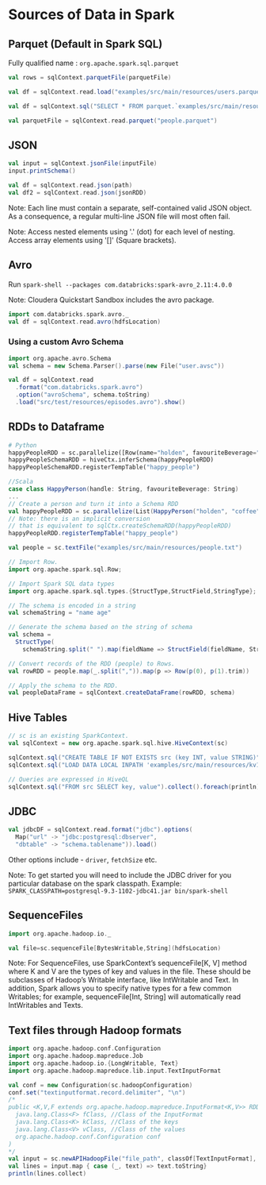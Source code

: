 # Sources of Data in Spark

## Parquet (Default in Spark SQL)

Fully qualified name : `org.apache.spark.sql.parquet`

```scala
val rows = sqlContext.parquetFile(parquetFile)
```

```scala
val df = sqlContext.read.load("examples/src/main/resources/users.parquet")
```

```scala
val df = sqlContext.sql("SELECT * FROM parquet.`examples/src/main/resources/users.parquet`")
```

```scala
val parquetFile = sqlContext.read.parquet("people.parquet")
```

## JSON

```scala
val input = sqlContext.jsonFile(inputFile)
input.printSchema()
```

```scala
val df = sqlContext.read.json(path)
val df2 = sqlContext.read.json(jsonRDD)
```

Note: Each line must contain a separate, self-contained valid JSON object. As a consequence, a regular multi-line JSON file will most often fail.

Note: Access nested elements using '.' (dot) for each level of nesting.
      Access array elements using '[]' (Square brackets).

## Avro

Run `spark-shell --packages com.databricks:spark-avro_2.11:4.0.0`

Note: Cloudera Quickstart Sandbox includes the avro package.

```scala
import com.databricks.spark.avro._
val df = sqlContext.read.avro(hdfsLocation)
```

### Using a custom Avro Schema

```scala
import org.apache.avro.Schema
val schema = new Schema.Parser().parse(new File("user.avsc"))

val df = sqlContext.read
  .format("com.databricks.spark.avro")
  .option("avroSchema", schema.toString)
  .load("src/test/resources/episodes.avro").show()
```

## RDDs to Dataframe

```python
# Python
happyPeopleRDD = sc.parallelize([Row(name="holden", favouriteBeverage="coffee")])
happyPeopleSchemaRDD = hiveCtx.inferSchema(happyPeopleRDD)
happyPeopleSchemaRDD.registerTempTable("happy_people")
```

```scala
//Scala
case class HappyPerson(handle: String, favouriteBeverage: String)
...
// Create a person and turn it into a Schema RDD
val happyPeopleRDD = sc.parallelize(List(HappyPerson("holden", "coffee")))
// Note: there is an implicit conversion
// that is equivalent to sqlCtx.createSchemaRDD(happyPeopleRDD)
happyPeopleRDD.registerTempTable("happy_people")
```

```scala
val people = sc.textFile("examples/src/main/resources/people.txt")

// Import Row.
import org.apache.spark.sql.Row;

// Import Spark SQL data types
import org.apache.spark.sql.types.{StructType,StructField,StringType};

// The schema is encoded in a string
val schemaString = "name age"

// Generate the schema based on the string of schema
val schema =
  StructType(
    schemaString.split(" ").map(fieldName => StructField(fieldName, StringType, true)))

// Convert records of the RDD (people) to Rows.
val rowRDD = people.map(_.split(",")).map(p => Row(p(0), p(1).trim))

// Apply the schema to the RDD.
val peopleDataFrame = sqlContext.createDataFrame(rowRDD, schema)

```

## Hive Tables

```scala
// sc is an existing SparkContext.
val sqlContext = new org.apache.spark.sql.hive.HiveContext(sc)

sqlContext.sql("CREATE TABLE IF NOT EXISTS src (key INT, value STRING)")
sqlContext.sql("LOAD DATA LOCAL INPATH 'examples/src/main/resources/kv1.txt' INTO TABLE src")

// Queries are expressed in HiveQL
sqlContext.sql("FROM src SELECT key, value").collect().foreach(println)
```

## JDBC

```scala
val jdbcDF = sqlContext.read.format("jdbc").options(
  Map("url" -> "jdbc:postgresql:dbserver",
  "dbtable" -> "schema.tablename")).load()
```

Other options include - `driver`, `fetchSize` etc.

Note: To get started you will need to include the JDBC driver for you particular database on the spark classpath. Example:
`SPARK_CLASSPATH=postgresql-9.3-1102-jdbc41.jar bin/spark-shell`

## SequenceFiles

```scala
import org.apache.hadoop.io._

val file=sc.sequenceFile[BytesWritable,String](hdfsLocation)
```

Note: For SequenceFiles, use SparkContext’s sequenceFile[K, V] method where K and V are the types of key and values in the file. These should be subclasses of Hadoop’s Writable interface, like IntWritable and Text. In addition, Spark allows you to specify native types for a few common Writables; for example, sequenceFile[Int, String] will automatically read IntWritables and Texts.

## Text files through Hadoop formats

```scala
import org.apache.hadoop.conf.Configuration
import org.apache.hadoop.mapreduce.Job
import org.apache.hadoop.io.{LongWritable, Text}
import org.apache.hadoop.mapreduce.lib.input.TextInputFormat

val conf = new Configuration(sc.hadoopConfiguration)
conf.set("textinputformat.record.delimiter", "\n")
/*
public <K,V,F extends org.apache.hadoop.mapreduce.InputFormat<K,V>> RDD<scala.Tuple2<K,V>> newAPIHadoopFile(    java.lang.String path,
  java.lang.Class<F> fClass, //Class of the InputFormat
  java.lang.Class<K> kClass, //Class of the keys
  java.lang.Class<V> vClass, //Class of the values
  org.apache.hadoop.conf.Configuration conf
)
*/
val input = sc.newAPIHadoopFile("file_path", classOf[TextInputFormat], classOf[LongWritable], classOf[Text], conf)
val lines = input.map { case (_, text) => text.toString}
println(lines.collect)
```